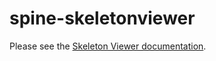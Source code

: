 # spine-skeletonviewer

Please see the [Skeleton Viewer documentation](http://esotericsoftware.com/spine-skeleton-viewer).